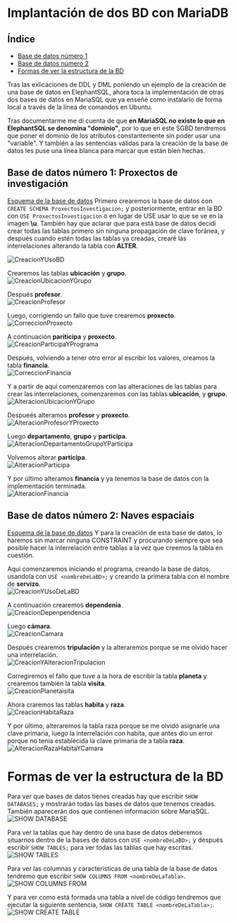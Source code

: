 # Implantación de dos BD con MariaDB

## Índice

- [Base de datos número 1](#Base-de-datos-número-1:-Proxectos-de-investigación)
- [Base de datos número 2](#Base-de-datos-número-2:-Naves-espaciais)
- [Formas de ver la estructura de la BD](#Formas-de-ver-la-estructura-de-la-BD)

Tras las exlicaciones de DDL y DML poniendo un ejemplo de la creación de una base de datos en ElephantSQL, ahora toca la implementación de otras dos bases de datos en MariaSQL que ya enseñé como instalarlo de forma local a través de la línea de comandos en Ubuntu.  

Tras documentarme me di cuenta de que **en MariaSQL no existe lo que en ElephantSQL se denomina "dominio"**, por lo que en este SGBD tendremos que poner el dominio de los atributos constantemente sin poder usar una "variable". Y también a las sentencias válidas para la creación de la base de datos les puse una línea blanca para marcar que están bien hechas.  

## Base de datos número 1: Proxectos de investigación

[Esquema de la base de datos](https://github.com/davidgchaves/first-steps-with-git-and-github-wirtz-asir1-and-dam1/tree/master/exercicios-ddl/1-proxectos-de-investigacion)
Primero crearemos la base de datos con ```CREATE SCHEMA ProxectosInvestigacion;``` y posteriormente, entrar en la BD con ```USE ProxectosInvestigacion``` o en lugar de USE usar lo que se ve en la imagen **\u**. También hay que aclarar que para está base de datos decidí crear todas las tablas primero sin ninguna propagación de clave foránea, y después cuando estén todas las tablas ya creadas, crearé las interrelaciones alterando la tabla con **ALTER**.

![CreacionYUsoBD](./img/31/1.PNG)

Crearemos las tablas **ubicación** y **grupo**.  
![CreacionUbicacionYGrupo](./img/31/2.PNG)

Después **profesor**.  
![CreacionProfesor](./img/31/3.PNG)

Luego, corrigiendo un fallo que tuve crearemos **proxecto**.  
![CorreccionProxecto](./img/31/4.PNG)

A continuación **pariticipa** y **proxecto**.  
![CreacionParticipaYPrograma](./img/31/5.PNG)

Después, volviendo a tener otro error al escribir los valores, creamos la tabla **financia**.  
![CorreccionFinancia](./img/31/6.PNG)

Y a partir de aquí comenzaremos con las alteraciones de las tablas para crear las interrelaciones, comenzaremos con las tablas **ubicación**, y **grupo**.  
![AlteracionUbicacionYGrupo](./img/31/8.PNG)

Despueés alteramos **profesor** y **proxecto**.  
![AlteracionProfesorYProxecto](./img/31/9.PNG)

Luego **departamento**, **grupo** y **participa**.  
![AlteracionDepartamentoGrupoYParticipa](./img/31/10.PNG)

Volvemos alterar **participa**.  
![AlteracionParticipa](./img/31/11.PNG)

Y por último alteramos **financia** y ya tenemos la base de datos con la implementación terminada.  
![AlteracionFinancia](./img/31/12.PNG)  

## Base de datos número 2: Naves espaciais

[Esquema de la base de datos](https://github.com/davidgchaves/first-steps-with-git-and-github-wirtz-asir1-and-dam1/tree/master/exercicios-ddl/2-naves-espaciais)
Y para la creación de esta base de datos, lo haremos sin marcar ninguna CONSTRAINT y procurando siempre que sea posible hacer la interrelación entre tablas a la vez que creemos la tabla en cuestión.  

Aquí comenzaremos iniciando el programa, creando la base de datos, usandola con ```USE <nombreDeLaBD>;``` y creando la primera tabla con el nombre de **servizo**.  
![CreacionYUsoDeLaBD](./img/32/1.PNG)

A continuación crearemos **dependenia**.  
![CreacionDepenpendencia](./img/32/2.PNG)

Luego **cámara**.  
![CreacionCamara](./img/32/3.PNG)

Después crearemos **tripulación** y la alteraremos porque se me olvidó hacer una interrelación.  
![CreacionYAlteracionTripulacion](./img/32/4.PNG)

Corregiremos el fallo que tuve a la hora de escribir la tabla **planeta** y crearemos también la tabla **visita**.  
![CreacionPlanetaisita](./img/32/5.PNG)

Ahora craremos las tablas **habita** y **raza**.  
![CreacionHabitaRaza](./img/32/6.PNG)

Y por último, alteraremos la tabla raza porque se me olvidó asignarle una clave primaria, luego la interrelación con habita, que antes dio un error porque no tenía establecida la clave primaria de a tabla **raza**.  
![AlteracionRazaHabitaYCamara](./img/32/7.PNG)

# Formas de ver la estructura de la BD

Para ver que bases de datos tienes creadas hay que escribir ```SHOW DATABASES;``` y mostrarán todas las bases de datos que tenemos creadas. También aparecerán dos que contienen información sobre MariaSQL.  
![SHOW DATABASE](./img/EstructuraSimulandoGUI/1.PNG)

Para ver la tablas que hay dentro de una base de datos deberemos situarnos dentro de la bases de datos con ```USE <nombreDeLaBD>;``` y después escribir ```SHOW TABLES;``` para ver todas las tablas que hay escritas.  
![SHOW TABLES](./img/EstructuraSimulandoGUI/2.PNG)

Para ver las columnas y características de una tabla de la base de datos tendremo que escribir ```SHOW COLUMNS FROM <nombreDeLaTabla>```.  
![SHOW COLUMNS FROM](./img/EstructuraSimulandoGUI/3.PNG)

Y para ver como está formada una tabla a nivel de código tendremos que ejecutar la siguiente sentencia, ```SHOW CREATE TABLE <nombreDeLaTabla>;```.  
![SHOW CREATE TABLE](./img/EstructuraSimulandoGUI/4_ShowCreateTableProfesor.PNG)



























